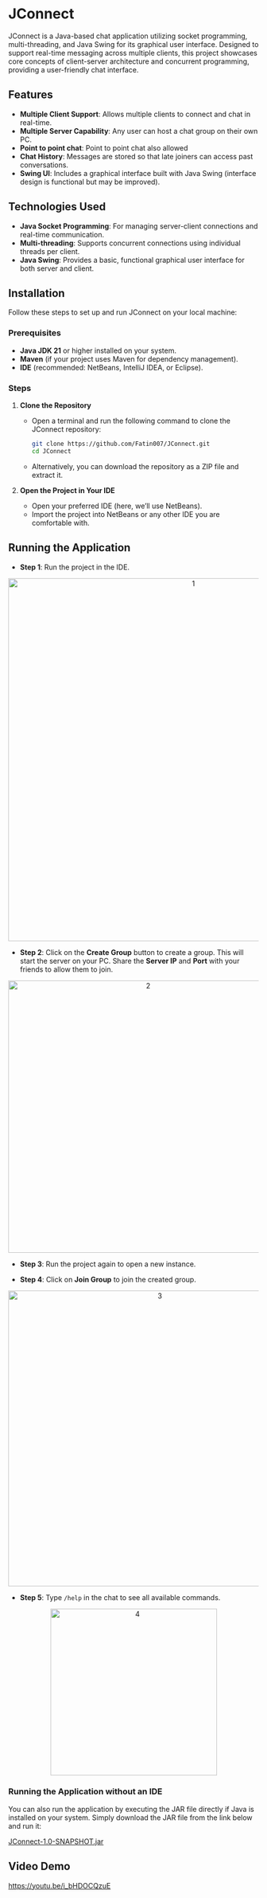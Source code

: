 # JConnect

JConnect is a Java-based chat application utilizing socket programming, multi-threading, and Java Swing for its graphical user interface. Designed to support real-time messaging across multiple clients, this project showcases core concepts of client-server architecture and concurrent programming, providing a user-friendly chat interface.

## Features
- **Multiple Client Support**: Allows multiple clients to connect and chat in real-time.
- **Multiple Server Capability**: Any user can host a chat group on their own PC.
- **Point to point chat**: Point to point chat also allowed
- **Chat History**: Messages are stored so that late joiners can access past conversations.
- **Swing UI**: Includes a graphical interface built with Java Swing (interface design is functional but may be improved).

## Technologies Used
- **Java Socket Programming**: For managing server-client connections and real-time communication.
- **Multi-threading**: Supports concurrent connections using individual threads per client.
- **Java Swing**: Provides a basic, functional graphical user interface for both server and client.

## Installation

Follow these steps to set up and run JConnect on your local machine:

### Prerequisites
- **Java JDK 21** or higher installed on your system.
- **Maven** (if your project uses Maven for dependency management).
- **IDE** (recommended: NetBeans, IntelliJ IDEA, or Eclipse).

### Steps

1. **Clone the Repository**
   - Open a terminal and run the following command to clone the JConnect repository:
     ```bash
     git clone https://github.com/Fatin007/JConnect.git
     cd JConnect
     ```
   - Alternatively, you can download the repository as a ZIP file and extract it.

2. **Open the Project in Your IDE**
   - Open your preferred IDE (here, we’ll use NetBeans).
   - Import the project into NetBeans or any other IDE you are comfortable with.

## Running the Application

- **Step 1**: Run the project in the IDE.  
<p align="center">
    <img width="729" alt="1" src="https://github.com/user-attachments/assets/7d274978-32f0-466d-b6ae-7b02090a6f84">
</p>

- **Step 2**: Click on the **Create Group** button to create a group. This will start the server on your PC. Share the **Server IP** and **Port** with your friends to allow them to join. 
<p align="center">
  <img width="547" alt="2" src="https://github.com/user-attachments/assets/dadf29bb-986b-469d-985e-4b459ee4b882">
</p>

- **Step 3**: Run the project again to open a new instance.  

- **Step 4**: Click on **Join Group** to join the created group. 
<p align="center"> 
  <img width="594" alt="3" src="https://github.com/user-attachments/assets/742e1ab7-9f37-45f9-8977-ca538c9b5050">
</p>

- **Step 5**: Type `/help` in the chat to see all available commands.  
<p align="center">
  <img width="335" alt="4" src="https://github.com/user-attachments/assets/fbc8a61d-83f5-4a27-8f19-043eba8218af">
</p>

### Running the Application without an IDE
You can also run the application by executing the JAR file directly if Java is installed on your system. Simply download the JAR file from the link below and run it:

[JConnect-1.0-SNAPSHOT.jar](https://github.com/Fatin007/JConnect/blob/main/target/JConnect-1.0-SNAPSHOT.jar)

## Video Demo
  https://youtu.be/i_bHDOCQzuE

  
